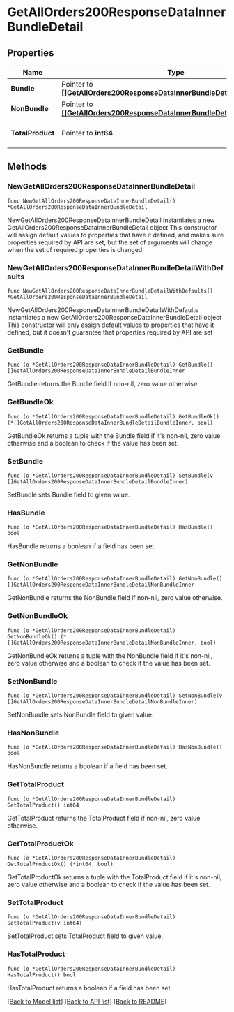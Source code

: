 # GetAllOrders200ResponseDataInnerBundleDetail

## Properties

Name | Type | Description | Notes
------------ | ------------- | ------------- | -------------
**Bundle** | Pointer to [**[]GetAllOrders200ResponseDataInnerBundleDetailBundleInner**](GetAllOrders200ResponseDataInnerBundleDetailBundleInner.md) |  | [optional] 
**NonBundle** | Pointer to [**[]GetAllOrders200ResponseDataInnerBundleDetailNonBundleInner**](GetAllOrders200ResponseDataInnerBundleDetailNonBundleInner.md) |  | [optional] 
**TotalProduct** | Pointer to **int64** | Total Bundle Product | [optional] 

## Methods

### NewGetAllOrders200ResponseDataInnerBundleDetail

`func NewGetAllOrders200ResponseDataInnerBundleDetail() *GetAllOrders200ResponseDataInnerBundleDetail`

NewGetAllOrders200ResponseDataInnerBundleDetail instantiates a new GetAllOrders200ResponseDataInnerBundleDetail object
This constructor will assign default values to properties that have it defined,
and makes sure properties required by API are set, but the set of arguments
will change when the set of required properties is changed

### NewGetAllOrders200ResponseDataInnerBundleDetailWithDefaults

`func NewGetAllOrders200ResponseDataInnerBundleDetailWithDefaults() *GetAllOrders200ResponseDataInnerBundleDetail`

NewGetAllOrders200ResponseDataInnerBundleDetailWithDefaults instantiates a new GetAllOrders200ResponseDataInnerBundleDetail object
This constructor will only assign default values to properties that have it defined,
but it doesn't guarantee that properties required by API are set

### GetBundle

`func (o *GetAllOrders200ResponseDataInnerBundleDetail) GetBundle() []GetAllOrders200ResponseDataInnerBundleDetailBundleInner`

GetBundle returns the Bundle field if non-nil, zero value otherwise.

### GetBundleOk

`func (o *GetAllOrders200ResponseDataInnerBundleDetail) GetBundleOk() (*[]GetAllOrders200ResponseDataInnerBundleDetailBundleInner, bool)`

GetBundleOk returns a tuple with the Bundle field if it's non-nil, zero value otherwise
and a boolean to check if the value has been set.

### SetBundle

`func (o *GetAllOrders200ResponseDataInnerBundleDetail) SetBundle(v []GetAllOrders200ResponseDataInnerBundleDetailBundleInner)`

SetBundle sets Bundle field to given value.

### HasBundle

`func (o *GetAllOrders200ResponseDataInnerBundleDetail) HasBundle() bool`

HasBundle returns a boolean if a field has been set.

### GetNonBundle

`func (o *GetAllOrders200ResponseDataInnerBundleDetail) GetNonBundle() []GetAllOrders200ResponseDataInnerBundleDetailNonBundleInner`

GetNonBundle returns the NonBundle field if non-nil, zero value otherwise.

### GetNonBundleOk

`func (o *GetAllOrders200ResponseDataInnerBundleDetail) GetNonBundleOk() (*[]GetAllOrders200ResponseDataInnerBundleDetailNonBundleInner, bool)`

GetNonBundleOk returns a tuple with the NonBundle field if it's non-nil, zero value otherwise
and a boolean to check if the value has been set.

### SetNonBundle

`func (o *GetAllOrders200ResponseDataInnerBundleDetail) SetNonBundle(v []GetAllOrders200ResponseDataInnerBundleDetailNonBundleInner)`

SetNonBundle sets NonBundle field to given value.

### HasNonBundle

`func (o *GetAllOrders200ResponseDataInnerBundleDetail) HasNonBundle() bool`

HasNonBundle returns a boolean if a field has been set.

### GetTotalProduct

`func (o *GetAllOrders200ResponseDataInnerBundleDetail) GetTotalProduct() int64`

GetTotalProduct returns the TotalProduct field if non-nil, zero value otherwise.

### GetTotalProductOk

`func (o *GetAllOrders200ResponseDataInnerBundleDetail) GetTotalProductOk() (*int64, bool)`

GetTotalProductOk returns a tuple with the TotalProduct field if it's non-nil, zero value otherwise
and a boolean to check if the value has been set.

### SetTotalProduct

`func (o *GetAllOrders200ResponseDataInnerBundleDetail) SetTotalProduct(v int64)`

SetTotalProduct sets TotalProduct field to given value.

### HasTotalProduct

`func (o *GetAllOrders200ResponseDataInnerBundleDetail) HasTotalProduct() bool`

HasTotalProduct returns a boolean if a field has been set.


[[Back to Model list]](../README.md#documentation-for-models) [[Back to API list]](../README.md#documentation-for-api-endpoints) [[Back to README]](../README.md)


